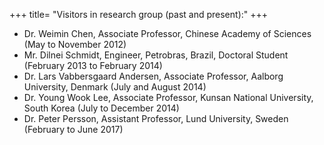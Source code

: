 +++
title= "Visitors in research group (past and present):"
+++

- Dr. Weimin Chen, Associate Professor, Chinese Academy of Sciences (May to November 2012)  
- Mr. Dilnei Schmidt, Engineer, Petrobras, Brazil, Doctoral Student (February 2013 to February 2014)  
- Dr. Lars Vabbersgaard Andersen, Associate Professor, Aalborg University, Denmark (July and August 2014)  
- Dr. Young Wook Lee, Associate Professor, Kunsan National University, South Korea (July to December 2014)  
- Dr. Peter Persson, Assistant Professor, Lund University, Sweden (February to June 2017)